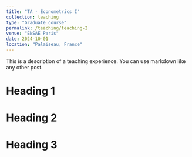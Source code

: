 ```yaml
---
title: "TA - Econometrics I"
collection: teaching
type: "Graduate course"
permalink: /teaching/teaching-2
venue: "ENSAE Paris"
date: 2024-10-01
location: "Palaiseau, France"
---
```


This is a description of a teaching experience. You can use markdown like any other post.

Heading 1
======

Heading 2
======

Heading 3
======
